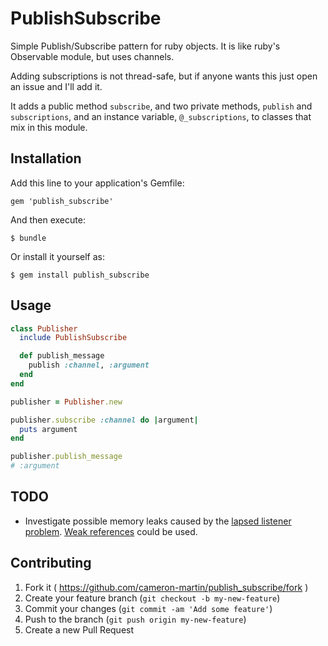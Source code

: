 # PublishSubscribe

Simple Publish/Subscribe pattern for ruby objects. It is like ruby's Observable module, but uses channels.

Adding subscriptions is not thread-safe, but if anyone wants this just open an issue and I'll add it.

It adds a public method `subscribe`, and two private methods, `publish` and `subscriptions`,
and an instance variable, `@_subscriptions`, to classes that mix in this module.

## Installation

Add this line to your application's Gemfile:

    gem 'publish_subscribe'

And then execute:

    $ bundle

Or install it yourself as:

    $ gem install publish_subscribe

## Usage

```ruby
class Publisher
  include PublishSubscribe

  def publish_message
    publish :channel, :argument
  end
end

publisher = Publisher.new

publisher.subscribe :channel do |argument|
  puts argument
end

publisher.publish_message
# :argument
```

## TODO

* Investigate possible memory leaks caused by the [lapsed listener problem][llp]. [Weak references][weakref] could be used.

## Contributing

1. Fork it ( https://github.com/cameron-martin/publish_subscribe/fork )
2. Create your feature branch (`git checkout -b my-new-feature`)
3. Commit your changes (`git commit -am 'Add some feature'`)
4. Push to the branch (`git push origin my-new-feature`)
5. Create a new Pull Request

[llp]: https://en.wikipedia.org/wiki/Lapsed_listener_problem
[weakref]: http://ruby-doc.org/stdlib-2.1.2/libdoc/weakref/rdoc/WeakRef.html
